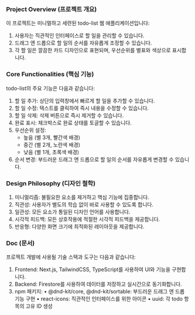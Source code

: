 ### Project Overview (프로젝트 개요)
이 프로젝트는 미니멀하고 세련된 todo-list 웹 애플리케이션입니다:

1. 사용자는 직관적인 인터페이스로 할 일을 관리할 수 있습니다.
2. 드래그 앤 드롭으로 할 일의 순서를 자유롭게 조정할 수 있습니다.
3. 각 할 일은 깔끔한 카드 디자인으로 표현되며, 우선순위를 별표와 색상으로 표시합니다.

### Core Functionalities (핵심 기능)
todo-list의 주요 기능은 다음과 같습니다:

1. 할 일 추가: 상단의 입력창에서 빠르게 할 일을 추가할 수 있습니다.
2. 할 일 수정: 텍스트를 클릭하여 즉시 내용을 수정할 수 있습니다.
3. 할 일 삭제: 삭제 버튼으로 즉시 제거할 수 있습니다.
4. 완료 표시: 체크박스로 완료 상태를 토글할 수 있습니다.
5. 우선순위 설정: 
   - 높음 (별 3개, 빨간색 배경)
   - 중간 (별 2개, 노란색 배경)
   - 낮음 (별 1개, 초록색 배경)
6. 순서 변경: 부드러운 드래그 앤 드롭으로 할 일의 순서를 자유롭게 변경할 수 있습니다.

### Design Philosophy (디자인 철학)
1. 미니멀리즘: 불필요한 요소를 제거하고 핵심 기능에 집중합니다.
2. 직관성: 사용자가 별도의 학습 없이 바로 사용할 수 있도록 합니다.
3. 일관성: 모든 요소가 통일된 디자인 언어를 사용합니다.
4. 시각적 피드백: 모든 상호작용에 적절한 시각적 피드백을 제공합니다.
5. 반응형: 다양한 화면 크기에 최적화된 레이아웃을 제공합니다.

### Doc (문서)
프로젝트 개발에 사용될 기술 스택과 도구는 다음과 같습니다:

1. Frontend: Next.js, TailwindCSS, TypeScript를 사용하여 UI와 기능을 구현합니다.
2. Backend: Firestore를 사용하여 데이터를 저장하고 실시간으로 동기화합니다.
3. npm 패키지:
• @dnd-kit/core, @dnd-kit/sortable: 부드러운 드래그 앤 드롭 기능 구현
• react-icons: 직관적인 인터페이스를 위한 아이콘
• uuid: 각 todo 항목의 고유 ID 생성